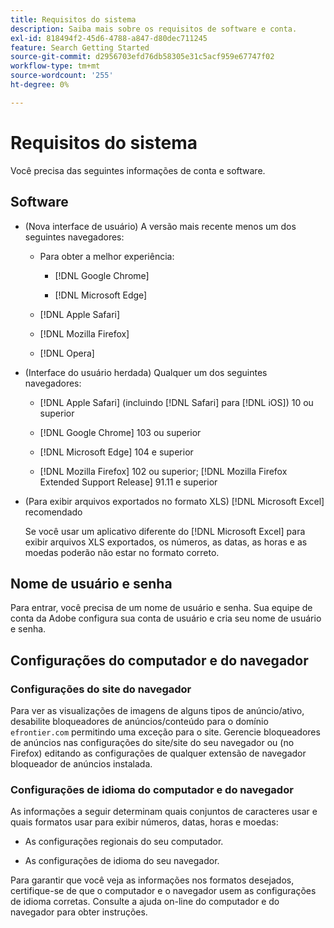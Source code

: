 ```yaml
---
title: Requisitos do sistema
description: Saiba mais sobre os requisitos de software e conta.
exl-id: 818494f2-45d6-4788-a847-d80dec711245
feature: Search Getting Started
source-git-commit: d2956703efd76db58305e31c5acf959e67747f02
workflow-type: tm+mt
source-wordcount: '255'
ht-degree: 0%

---
```


# Requisitos do sistema

Você precisa das seguintes informações de conta e software.

## Software

* (Nova interface de usuário) A versão mais recente menos um dos seguintes navegadores:

   * Para obter a melhor experiência:

      * [!DNL Google Chrome]

      * [!DNL Microsoft Edge]

   * [!DNL Apple Safari]

   * [!DNL Mozilla Firefox]

   * [!DNL Opera]

* (Interface do usuário herdada) Qualquer um dos seguintes navegadores:

   * [!DNL Apple Safari] (incluindo [!DNL Safari] para [!DNL iOS]) 10 ou superior

   * [!DNL Google Chrome] 103 ou superior

   * [!DNL Microsoft Edge] 104 e superior

   * [!DNL Mozilla Firefox] 102 ou superior; [!DNL Mozilla Firefox Extended Support Release] 91.11 e superior

* (Para exibir arquivos exportados no formato XLS) [!DNL Microsoft Excel] recomendado

  Se você usar um aplicativo diferente do [!DNL Microsoft Excel] para exibir arquivos XLS exportados, os números, as datas, as horas e as moedas poderão não estar no formato correto.

## Nome de usuário e senha

Para entrar, você precisa de um nome de usuário e senha. Sua equipe de conta da Adobe configura sua conta de usuário e cria seu nome de usuário e senha.

## Configurações do computador e do navegador

### Configurações do site do navegador

Para ver as visualizações de imagens de alguns tipos de anúncio/ativo, desabilite bloqueadores de anúncios/conteúdo para o domínio `efrontier.com` permitindo uma exceção para o site. Gerencie bloqueadores de anúncios nas configurações do site/site do seu navegador ou (no Firefox) editando as configurações de qualquer extensão de navegador bloqueador de anúncios instalada.

### Configurações de idioma do computador e do navegador

As informações a seguir determinam quais conjuntos de caracteres usar e quais formatos usar para exibir números, datas, horas e moedas:

* As configurações regionais do seu computador.

* As configurações de idioma do seu navegador.

Para garantir que você veja as informações nos formatos desejados, certifique-se de que o computador e o navegador usem as configurações de idioma corretas. Consulte a ajuda on-line do computador e do navegador para obter instruções.

